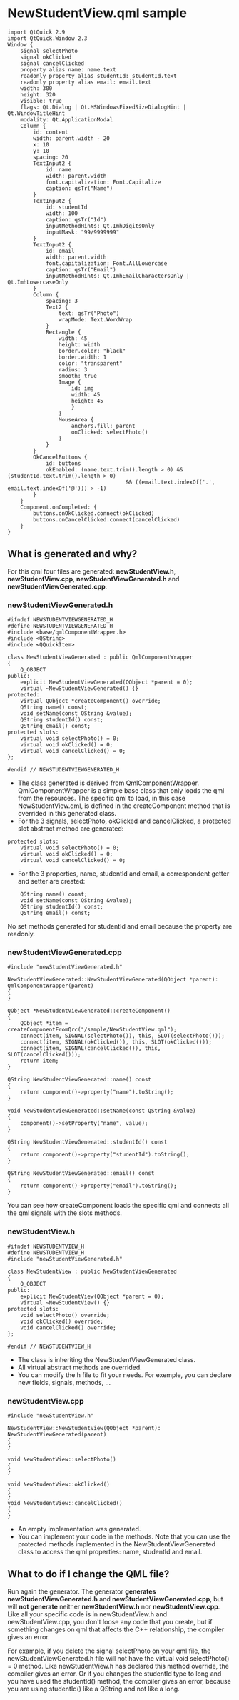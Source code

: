 # NewStudentView.qml sample

```
import QtQuick 2.9
import QtQuick.Window 2.3
Window {
    signal selectPhoto
    signal okClicked
    signal cancelClicked
    property alias name: name.text
    readonly property alias studentId: studentId.text
    readonly property alias email: email.text 
    width: 300
    height: 320
    visible: true
    flags: Qt.Dialog | Qt.MSWindowsFixedSizeDialogHint | Qt.WindowTitleHint
    modality: Qt.ApplicationModal
    Column {
        id: content
        width: parent.width - 20
        x: 10
        y: 10
        spacing: 20
        TextInput2 {
            id: name
            width: parent.width
            font.capitalization: Font.Capitalize
            caption: qsTr("Name")
        }
        TextInput2 {
            id: studentId
            width: 100
            caption: qsTr("Id")
            inputMethodHints: Qt.ImhDigitsOnly
            inputMask: "99/9999999"
        }
        TextInput2 {
            id: email
            width: parent.width
            font.capitalization: Font.AllLowercase
            caption: qsTr("Email")
            inputMethodHints: Qt.ImhEmailCharactersOnly | Qt.ImhLowercaseOnly
        }
        Column {
            spacing: 3
            Text2 {
                text: qsTr("Photo")
                wrapMode: Text.WordWrap
            }
            Rectangle {
                width: 45
                height: width
                border.color: "black"
                border.width: 1
                color: "transparent"
                radius: 3
                smooth: true
                Image {
                    id: img         
                    width: 45
                    height: 45
                    }
                }
                MouseArea {
                    anchors.fill: parent
                    onClicked: selectPhoto()
                }
            }
        }
        OkCancelButtons {
            id: buttons
            okEnabled: (name.text.trim().length > 0) && (studentId.text.trim().length > 0)
                                     && ((email.text.indexOf('.', email.text.indexOf('@'))) > -1)
        }
    }
    Component.onCompleted: {
        buttons.onOkClicked.connect(okClicked)
        buttons.onCancelClicked.connect(cancelClicked)
    }
}
```
## What is generated and why?

For this qml four files are generated: **newStudentView.h**, **newStudentView.cpp**, **newStudentViewGenerated.h** and **newStudentViewGenerated.cpp**.

### newStudentViewGenerated.h

```
#ifndef NEWSTUDENTVIEWGENERATED_H
#define NEWSTUDENTVIEWGENERATED_H
#include <base/qmlComponentWrapper.h>
#include <QString>
#include <QQuickItem>

class NewStudentViewGenerated : public QmlComponentWrapper
{
    Q_OBJECT
public:
    explicit NewStudentViewGenerated(QObject *parent = 0);
    virtual ~NewStudentViewGenerated() {}
protected:
    virtual QObject *createComponent() override;
    QString name() const;
    void setName(const QString &value);
    QString studentId() const;
    QString email() const;
protected slots:
    virtual void selectPhoto() = 0;
    virtual void okClicked() = 0;
    virtual void cancelClicked() = 0;
};

#endif // NEWSTUDENTVIEWGENERATED_H
```
- The class generated is derived from QmlComponentWrapper. QmlComponentWrapper is a simple base class that only loads the qml from the resources. The specific qml to load, in this case NewStudentView.qml,  is defined in the createComponent method that is overrided in this generated class.
- For the 3 signals, selectPhoto, okClicked and cancelClicked, a protected slot abstract method are generated: 

```
protected slots:
    virtual void selectPhoto() = 0;
    virtual void okClicked() = 0;
    virtual void cancelClicked() = 0;
```

- For the 3 properties, name, studentId and email, a correspondent getter and setter are created:
```
    QString name() const;
    void setName(const QString &value);
    QString studentId() const;
    QString email() const;
```
No set methods generated for studentId and email because the property are readonly.

### newStudentViewGenerated.cpp

```
#include "newStudentViewGenerated.h"

NewStudentViewGenerated::NewStudentViewGenerated(QObject *parent): QmlComponentWrapper(parent)
{
}

QObject *NewStudentViewGenerated::createComponent()
{
    QObject *item = createComponentFromQrc("/sample/NewStudentView.qml");
    connect(item, SIGNAL(selectPhoto()), this, SLOT(selectPhoto()));
    connect(item, SIGNAL(okClicked()), this, SLOT(okClicked()));
    connect(item, SIGNAL(cancelClicked()), this, SLOT(cancelClicked()));
    return item;
}

QString NewStudentViewGenerated::name() const
{
    return component()->property("name").toString();
}

void NewStudentViewGenerated::setName(const QString &value)
{
    component()->setProperty("name", value);
}

QString NewStudentViewGenerated::studentId() const
{
    return component()->property("studentId").toString();
}

QString NewStudentViewGenerated::email() const
{
    return component()->property("email").toString();
}
```
You can see how createComponent loads the specific qml and connects all the qml signals with the slots methods.

### newStudentView.h

```
#ifndef NEWSTUDENTVIEW_H
#define NEWSTUDENTVIEW_H
#include "newStudentViewGenerated.h"

class NewStudentView : public NewStudentViewGenerated
{
    Q_OBJECT
public:
    explicit NewStudentView(QObject *parent = 0);
    virtual ~NewStudentView() {}
protected slots:
    void selectPhoto() override;
    void okClicked() override;
    void cancelClicked() override;
};

#endif // NEWSTUDENTVIEW_H
```

* The class is inheriting the NewStudentViewGenerated class.
* All virtual abstract methods are overrided.
* You can modify the h file to fit your needs. For exemple, you can declare new fields, signals, methods, ...

### newStudentView.cpp

```
#include "newStudentView.h"

NewStudentView::NewStudentView(QObject *parent): NewStudentViewGenerated(parent)
{
}

void NewStudentView::selectPhoto()
{
}

void NewStudentView::okClicked()
{
}
void NewStudentView::cancelClicked()
{
}
```
- An empty implementation was generated.
- You can implement your code in the methods. Note that you can use the protected methods implemented in the NewStudentViewGenerated class to access the qml properties: name, studentId and email.

## What to do if I change the QML file?

Run again the generator. The generator **generates** **newStudentViewGenerated.h** and **newStudentViewGenerated.cpp**, but will **not generate** neither **newStudentView.h** nor **newStudentView.cpp**. Like all your specific code is in newStudentView.h and newStudentView.cpp, you don't loose any code that you create, but if something changes on qml that affects the C++ relationship, the compiler gives an error.

For example, if you delete the signal selectPhoto on your qml file, the newStudentViewGenerated.h file will not have the virtual void selectPhoto() = 0 method. Like newStudentView.h has declared this method override, the compiler gives an error. Or if you changes the studentId type to long and you have used the studentId() method, the compiler gives an error, because you are using studentId() like a QString and not like a long.